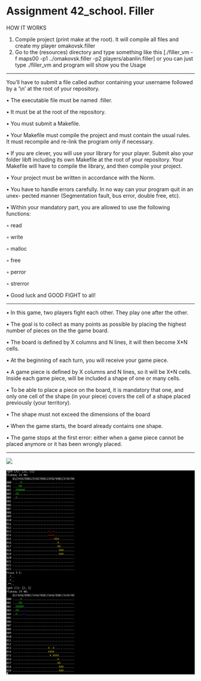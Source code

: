 # Assignment 42_school. Filler

HOW IT WORKS


1. Compile project (print make at the root). It will compile all files and create my player omakovsk.filler
2. Go to the (resources) directory and type something like this [./filler_vm -f maps00 -p1 ../omakovsk.filler -p2 players/abanlin.filler] or you can just type ./filler_vm and program will show you the Usage

--------------------------------------------------------------------------------------------------------

 You’ll have to submit a file called author containing your username followed by a ’\n’ at the root of your repository.
 
• The executable file must be named <login>.filler.

• It must be at the root of the repository.

• You must submit a Makefile.

• Your Makefile must compile the project and must contain the usual rules. It must recompile and re-link the program only if necessary.

• If you are clever, you will use your library for your player. Submit also your folder libft including its own Makefile at the root of your repository. Your Makefile will have to compile the library, and then compile your project.

• Your project must be written in accordance with the Norm.

• You have to handle errors carefully. In no way can your program quit in an unex-
pected manner (Segmentation fault, bus error, double free, etc).

• Within your mandatory part, you are allowed to use the following functions:

◦ read

◦ write

◦ malloc

◦ free

◦ perror

◦ strerror

• Good luck and GOOD FIGHT to all!

----------------------------------------------------------------

• In this game, two players fight each other. They play one after the other.

• The goal is to collect as many points as possible by placing the highest number of
pieces on the the game board.

• The board is defined by X columns and N lines, it will then become X*N cells.

• At the beginning of each turn, you will receive your game piece.

• A game piece is defined by X columns and N lines, so it will be X*N cells. Inside each game piece, will be included a shape of one or many cells.

• To be able to place a piece on the board, it is mandatory that one, and only one cell of the shape (in your piece) covers the cell of a shape placed previously (your territory).

• The shape must not exceed the dimensions of the board

• When the game starts, the board already contains one shape.

• The game stops at the first error: either when a game piece cannot be placed anymore or it has been wrongly placed.

-------------------------------------------------------------------

![](https://github.com/tt1m0n/Filler/blob/master/resources/Filler_1.gif)


![](https://github.com/tt1m0n/Filler/blob/master/resources/Filler_2.gif)

